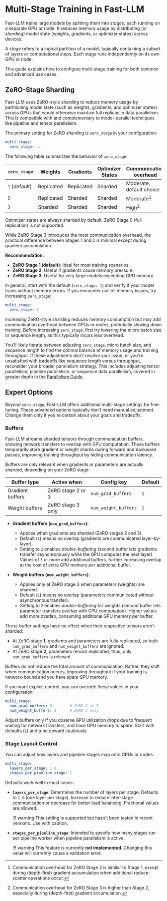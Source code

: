 # Multi-Stage Training in Fast-LLM

Fast-LLM trains large models by splitting them into *stages*, each running on a separate GPU or node. It reduces memory usage by distributing (or *sharding*) model state (weights, gradients, or optimizer states) across devices.

A *stage* refers to a logical partition of a model, typically containing a subset of layers or computational steps. Each stage runs independently on its own GPU or node.

This guide explains how to configure multi-stage training for both common and advanced use cases.

## ZeRO-Stage Sharding

Fast-LLM uses ZeRO-style sharding to reduce memory usage by partitioning model state (such as weights, gradients, and optimizer states) across GPUs that would otherwise maintain full replicas in data parallelism. This is compatible with and complementary to model-parallel techniques like pipeline and tensor parallelism.

The primary setting for ZeRO sharding is `zero_stage` in your configuration:

```yaml
multi_stage:
  zero_stage: ...
```

The following table summarizes the behavior of `zero_stage`:

| `zero_stage`  | Weights    | Gradients  | Optimizer States | Communication overhead    |
| ------------- | ---------- | ---------- | ---------------- | ------------------------- |
| `1` (default) | Replicated | Replicated | Sharded          | Moderate, default choice  |
| `2`           | Replicated | Sharded    | Sharded          | Moderate[^1]              |
| `3`           | Sharded    | Sharded    | Sharded          | High[^2]                  |

[^1]: Communication overhead for ZeRO Stage 2 is similar to Stage 1, except during (depth-first) gradient accumulation when additional reduce-scatter operations occur.
[^2]: Communication overhead for ZeRO Stage 3 is higher than Stage 2, especially during (depth-first) gradient accumulation.

Optimizer states are always sharded by default. ZeRO Stage 0 (full replication) is not supported.

While ZeRO Stage 3 introduces the most communication overhead, the practical difference between Stages 1 and 2 is minimal except during gradient accumulation.

**Recommendation:**

- **ZeRO Stage 1 (default)**: Ideal for most training scenarios.
- **ZeRO Stage 2**: Useful if gradients cause memory pressure.
- **ZeRO Stage 3**: Useful for very large models exceeding GPU memory.

In general, start with the default (`zero_stage: 1`) and verify if your model trains without memory errors. If you encounter out-of-memory issues, try increasing `zero_stage`:

```yaml
multi_stage:
  zero_stage: 2
```

Increasing ZeRO-style sharding reduces memory consumption but may add communication overhead between GPUs or nodes, potentially slowing down training. Before increasing `zero_stage`, first try lowering the micro batch size or sequence length, as this typically incurs less overhead.

You'll likely iterate between adjusting `zero_stage`, micro batch size, and sequence length to find the optimal balance of memory usage and training throughput. If these adjustments don't resolve your issue, or you're unsatisfied with tradeoffs like sequence length versus throughput, reconsider your broader parallelism strategy. This includes adjusting tensor parallelism, pipeline parallelism, or sequence data parallelism, covered in greater depth in the [Parallelism Guide](parallelism.md).

## Expert Options

Beyond `zero_stage`, Fast-LLM offers additional multi-stage settings for fine-tuning. These advanced options typically don't need manual adjustment. Change them only if you're certain about your goals and tradeoffs.

### Buffers

Fast-LLM streams sharded tensors through communication buffers, allowing network transfers to overlap with GPU computation. These buffers temporarily store gradient or weight shards during forward and backward passes, improving training throughput by hiding communication latency.

Buffers are only relevant when gradients or parameters are actually sharded, depending on your ZeRO stage:

| Buffer type      | Active when       | Config key           | Default |
| ---------------- | ----------------- | -------------------- | ------- |
| Gradient buffers | ZeRO stage 2 or 3 | `num_grad_buffers`   | `1`     |
| Weight buffers   | ZeRO stage 3 only | `num_weight_buffers` | `1`     |

- **Gradient buffers (`num_grad_buffers`)**:

    - Applies when gradients are sharded (ZeRO stages 2 and 3).
    - Default (`1`) means no overlap (gradients are communicated layer-by-layer).
    - Setting to `2` enables *double-buffering* (second buffer lets gradients transfer asynchronously while the GPU computes the next layer). Values of `3` or more add additional buffers, further increasing overlap at the cost of extra GPU memory per additional buffer.

- **Weight buffers (`num_weight_buffers`)**:

    - Applies only at ZeRO stage 3 when parameters (weights) are sharded.
    - Default (`1`) means no overlap (parameters communicated without asynchronous transfer).
    - Setting to `2` enables *double-buffering* for weights (second buffer lets parameter transfers overlap with GPU computation). Higher values add more overlap, consuming additional GPU memory per buffer.

These buffer settings have no effect when their respective tensors aren't sharded:

- At ZeRO stage **1**, gradients and parameters are fully replicated, so both `num_grad_buffers` and `num_weight_buffers` are ignored.
- At ZeRO stage **2**, parameters remain replicated; thus, only `num_grad_buffers` is relevant.

Buffers do not reduce the total amount of communication, Rather, they shift when communication occurs, improving throughput if your training is network-bound and you have spare GPU memory.

If you want explicit control, you can override these values in your configuration:

```yaml
multi_stage:
  num_grad_buffers: 3        # ZeRO 2 or 3
  num_weight_buffers: 2      # ZeRO 3 only
```

Adjust buffers only if you observe GPU utilization drops due to frequent waiting for network transfers, and have GPU memory to spare. Start with defaults (`1`) and tune upward cautiously.

### Stage Layout Control

You can adjust how layers and pipeline stages map onto GPUs or nodes:

```yaml
multi_stage:
  layers_per_stage: 1.0
  stages_per_pipeline_stage: 1
```

Defaults work well in most cases:

- **`layers_per_stage`**: Determines the number of layers per stage. Defaults to `1.0` (one layer per stage). Increase to reduce inter-stage communication or decrease for better load balancing. Fractional values are allowed.

    !!! warning
        This setting is supported but hasn't been tested in recent versions. Use with caution.

- **`stages_per_pipeline_stage`**: Intended to specify how many stages run per pipeline worker when pipeline parallelism is active.

    !!! warning
        This feature is currently **not implemented**. Changing this value will currently cause a validation error.
